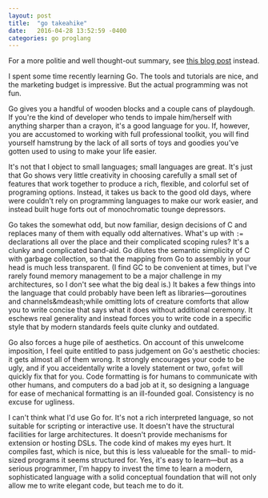 ```yaml
---
layout: post
title:  "go takeahike"
date:   2016-04-28 13:52:59 -0400
categories: go proglang
---
```

For a more politie and well thought-out summary, see [this blog post](http://yager.io/programming/go.html) instead.

I spent some time recently learning Go.  The tools and tutorials are nice, and the marketing budget is impressive.  But the actual programming was not fun.

Go gives you a handful of wooden blocks and a couple cans of playdough.  If you're the kind of developer who tends to impale him/herself with anything sharper than a crayon, it's a good language for you.  If, however, you are accustomed to working with full professional toolkit, you will find yourself hamstrung by the lack of all sorts of toys and goodies you've gotten used to using to make your life easier.  

It's not that I object to small languages; small languages are great.  It's just that Go shows very little creativity in choosing carefully a small set of features that work together to produce a rich, flexible, and colorful set of programing options.  Instead, it takes us back to the good old days, where were couldn't rely on programming languages to make our work easier, and instead built huge forts out of monochromatic tounge depressors.

Go takes the somewhat odd, but now familiar, design decisions of C and replaces many of them with equally odd alternatives.  What's up with `:=` declarations all over the place and their complicated scoping rules?  It's a clunky and complicated band-aid.  Go dilutes the semantic simplicity of C with garbage collection, so that the mapping from Go to assembly in your head is much less transparent.  (I find GC to be convenient at times, but I've rarely found memory management to be a major challenge in my architectures, so I don't see what the big deal is.)  It bakes a few things into the language that could probably have been left as libraries&mdash;goroutines and channels&mdeash;while omitting lots of creature comforts that allow you to write concise that says what it does without additional ceremony.  It eschews real generality and instead forces you to write code in a specific style that by modern standards feels quite clunky and outdated.

Go also forces a huge pile of aesthetics.  On account of this unwelcome imposition, I feel quite entitled to pass judgement on Go's aesthetic chocies: it gets almost all of them wrong.  It strongly encourages your code to be ugly, and if you acceidentally write a lovely statement or two, `gofmt` will quickly fix that for you.  Code formatting is for humans to communicate with other humans, and computers do a bad job at it, so designing a language for ease of mechanical formatting is an ill-founded goal.  Consistency is no excuse for ugliness.

I can't think what I'd use Go for.  It's not a rich interpreted language, so not suitable for scripting or interactive use.  It doesn't have the structural facilities for large architectures.  It doesn't provide mechanisms for extension or hosting DSLs.  The code kind of makes my eyes hurt.  It compiles fast, which is nice, but this is less valueable for the small- to mid-sized programs it seems structured for.  Yes, it's easy to learn&mdash;but as a serious programmer, I'm happy to invest the time to learn a modern, sophisticated language with a solid conceptual foundation that will not only allow me to write elegant code, but teach me to do it.

